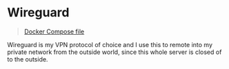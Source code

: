 # Wireguard

> [Docker Compose file](../stacks/vpn.yaml)

Wireguard is my VPN protocol of choice and I use this to remote into my private network from the outside world, since this whole server is closed of to the outside.
